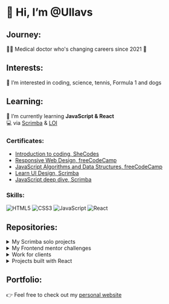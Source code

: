 # 👋 Hi, I’m @Ullavs

## Journey: 
👩‍⚕️ Medical doctor who's changing careers since 2021 🔀 

## Interests:
👀 I’m interested in coding, science, tennis, Formula 1 and dogs

## Learning:
🌱 I’m currently learning **JavaScript & React**  
💻 via [Scrimba](https://scrimba.com) & [LOI](https://www.loi.nl/n-3374-hbo-programmeren-in-javascript)

### Certificates:
- [Introduction to coding, SheCodes](https://www.shecodes.io/certificates/af3c717e8a247f24835e4a2ca1dd795c)
- [Responsive Web Design, freeCodeCamp](https://www.freecodecamp.org/certification/ullavs/responsive-web-design)
- [JavaScript Algorithms and Data Structures, freeCodeCamp](https://www.freecodecamp.org/certification/ullavs/javascript-algorithms-and-data-structures)
- [Learn UI Design, Scrimba](https://scrimba.com/certificate/uYPN6zcN/gdesignbootcamp)
- [JavaScript deep dive, Scrimba](https://scrimba.com/certificate/uYPN6zcN/gjavascript)

### Skills:
![HTML5](https://img.shields.io/badge/html5-%23E34F26.svg?style=for-the-badge&logo=html5&logoColor=white)  ![CSS3](https://img.shields.io/badge/css3-%231572B6.svg?style=for-the-badge&logo=css3&logoColor=white)  ![JavaScript](https://img.shields.io/badge/javascript-%23323330.svg?style=for-the-badge&logo=javascript&logoColor=%23F7DF1E)  ![React](https://img.shields.io/badge/react-%2320232a.svg?style=for-the-badge&logo=react&logoColor=%2361DAFB)

## Repositories:
<details>
  <summary>My Scrimba solo projects</summary>
  <blockquote>
    <ul>
      <li><a href="https://github.com/Ullavs/travel-journal">Travel Journal (React)</a></li>
      <li><a href="https://github.com/Ullavs/digital-business-card">Digital business card (React)</a></li>
      <li><a href="https://github.com/Ullavs/unit-converter">Unit converter</a></li>
      <li><a href="https://github.com/Ullavs/password-generator">Password generator</a></li>
      <li><a href="https://github.com/Ullavs/invoice-creator">Invoice creator</a></li>
      <li><a href="https://github.com/Ullavs/color-scheme-generator">Color scheme generator</a></li>
      <li><a href="https://github.com/Ullavs/movie-watchlist">Movie watchlist</a></li>
    </ul>
  </blockquote>
</details> 

<details>
  <summary>My Frontend mentor challenges</summary>
  <blockquote>
     <ul>
      <li><a href="https://github.com/Ullavs/frontend-mentor/tree/main/001">Challenge 1</a></li>
      <li><a href="https://github.com/Ullavs/frontend-mentor/tree/main/002">Challenge 2</a></li>
      <li><a href="https://github.com/Ullavs/frontend-mentor/tree/main/003">Challenge 3</a></li>
      <li><a href="https://github.com/Ullavs/frontend-mentor/tree/main/004">Challenge 4</a></li>
  </blockquote>
</details> 

<details>
  <summary>Work for clients</summary>
  <blockquote>
    <ul>
      <li><a href="https://github.com/Ullavs/saritlaufer.nl">Website for a friends business</a></li>
    </ul>
  </blockquote>
</details>
  
  <details>
  <summary>Projects built with React</summary>
  <blockquote>
     <ul>
      <li><a href="https://github.com/Ullavs/travel-journal">Travel Journal</a></li>
      <li><a href="https://github.com/Ullavs/digital-business-card">Digital business card</a></li>
    </ul>
  </blockquote>
</details>


## Portfolio:
👉 Feel free to check out my [personal website](https://ullavs.nl)


